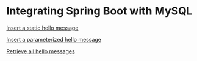 <h1>Integrating Spring Boot with MySQL</h1>

<a href="http://cs5200-fall2019-tejashwinib.us-east-2.elasticbeanstalk.com/api/hello/insert">Insert a static hello message</a>

<a href="http://cs5200-fall2019-tejashwinib.us-east-2.elasticbeanstalk.com/api/hello/insert/Some%20parameterized%20message">Insert a parameterized hello message</a>

<a href="http://cs5200-fall2019-tejashwinib.us-east-2.elasticbeanstalk.com/api/hello/select/all">Retrieve all hello messages</a>